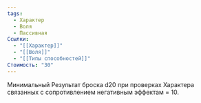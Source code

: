 ```yaml
---
tags:
  - Характер
  - Воля
  - Пассивная
Ссылки:
  - "[[Характер]]"
  - "[[Воля]]"
  - "[[Типы способностей]]"
Стоимость: "30"
---
```

Минимальный Результат броска d20 при проверках Характера связанных с сопротивлением негативным эффектам = 10.